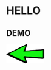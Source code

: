 # HELLO

## DEMO
[<a href="https://gr6pww.netlify.app/"><img src="img/go.png" width="100px" height="50px"></a>](https://gr6pww.netlify.app/) 
